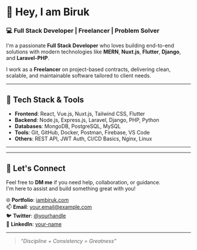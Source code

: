 # 👋 Hey, I am Biruk

### 💻 Full Stack Developer | Freelancer | Problem Solver

I'm a passionate **Full Stack Developer** who loves building end-to-end solutions with modern technologies like **MERN**, **Nuxt.js**, **Flutter**, **Django**, and **Laravel-PHP**.

I work as a **Freelancer** on project-based contracts, delivering clean, scalable, and maintainable software tailored to client needs.

---

## 🚀 Tech Stack & Tools

- **Frontend**: React, Vue.js, Nuxt.js, Tailwind CSS, Flutter
- **Backend**: Node.js, Express.js, Laravel, Django, PHP, Python
- **Databases**: MongoDB, PostgreSQL, MySQL
- **Tools**: Git, GitHub, Docker, Postman, Firebase, VS Code
- **Others**: REST API, JWT Auth, CI/CD Basics, Nginx, Linux

---

---

## 💬 Let's Connect

Feel free to **DM me** if you need help, collaboration, or guidance.  
I'm here to assist and build something great with you!

🌐 **Portfolio**: [iambiruk.com](https://iambiruk.com)  
📫 **Email**: your.email@example.com  
🐦 **Twitter**: [@yourhandle](https://twitter.com/BirukIndrias)  
💼 **LinkedIn**: [your-name](https://www.linkedin.com/in/biruk007)

---

> _“Discipline + Consistency = Greatness”_

